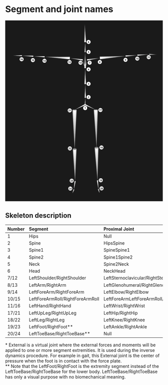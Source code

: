 # Segment and joint names
![skeleton names](images/skeleton.jpg)
## Skeleton description

| Number       | Segment                          | Proximal Joint                                          | Distal Joint |
| :----------- | :---------                       | :------------                                           | :------------  | 
| 1            | Hips                             | Null                                                    | Null |
| 2            | Spine                            | HipsSpine                                               | SpineSpine1 |
| 3            | Spine1                           | SpineSpine1                                             | SpineSpine2 |
| 4            | Spine2                           | Spine1Spine2                                            | Spine2Neck |
| 5            | Neck                             | Spine2Neck                                              | NeckHead |
| 6            | Head                             | NeckHead                                                | External* |
| 7/12         | LeftShoulder/RightShoulder       | LeftSternoclavicular/RightSternoclavicular              | LeftGlenohumeral/RightGlenohumeral |
| 8/13         | LeftArm/RightArm                 | LeftGlenohumeral/RightGlenohumeral                      | LeftElbow/RightElbow |
| 9/14         | LeftForeArm/RightForeArm         | LeftElbow/RightElbow                                    | LeftForeArmLeftForeArmRoll/RightForeArmRightForeArmRoll |
| 10/15        | LeftForeArmRoll/RightForeArmRoll | LeftForeArmLeftForeArmRoll/RightForeArmRightForeArmRoll | LeftWrist/RightWrist |
| 11/16        | LeftHand/RightHand               | LeftWrist/RightWrist                                    | External* |
| 17/21        | LeftUpLeg/RightUpLeg             | LeftHip/RightHip                                        | LeftHip/RightHip |
| 18/22        | LeftLeg/RightLeg                 | LeftKnee/RightKnee                                      | LeftKnee/RightKnee |
| 19/23        | LeftFoot/RightFoot**             | LeftAnkle/RightAnkle                                    | LeftAnkle/RightAnkle |
| 20/24        | LeftToeBase/RightToeBase**       | Null                                                    | Null |

\* External is a virtual joint where the external forces and moments will be applied to one or more segment extremities. It is used during the inverse dynamics procedure. For example in gait, this External joint is the center of pressure when the foot is in contact with the force plate.  
\** Note that the LeftFoot/RightFoot is the extremity segment instead of the LeftToeBase/RightToeBase for the lower body. LeftToeBase/RightToeBase has only a visual purpose with no biomechanical meaning.